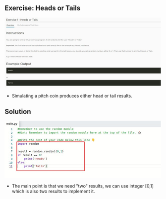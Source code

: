 ## **Exercise: Heads or Tails**

![Alt exercise instruction](pic/01.jpg)

- Simulating a pitch coin produces either head or tail results.

## **Solution**

![Alt solution](pic/02.jpg)

- The main point is that we need "two" results, we can use integer [0,1] which is also two results to implement it.
